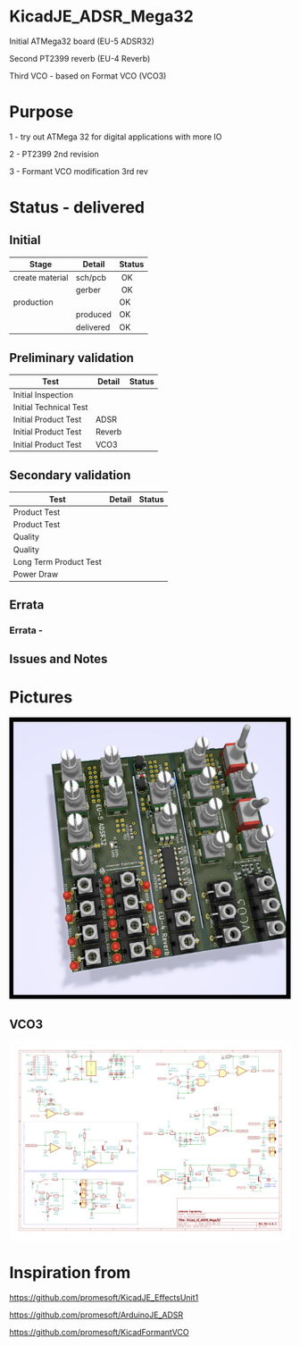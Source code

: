 # KicadJE_ADSR_Mega32
Initial ATMega32 board (EU-5 ADSR32)

Second PT2399 reverb (EU-4 Reverb)

Third VCO - based on Format VCO (VCO3)

# Purpose
1 - try out ATMega 32 for digital applications with more IO

2 - PT2399 2nd revision

3 - Formant VCO modification 3rd rev

# Status - delivered
## Initial 
| Stage  | Detail | Status |
| ------------- | ------------- | ------------- |
| create material  | sch/pcb | OK  |
| | gerber | OK |
| production  |   | OK |
|  | produced | OK |
|  | delivered | OK |

## Preliminary validation
| Test  | Detail | Status |
| ------------- | ------------- | ------------- |
| Initial Inspection | |  |
| Initial Technical Test |  |  |
| Initial Product Test | ADSR |  |
| Initial Product Test | Reverb |  |
| Initial Product Test | VCO3 |  |

## Secondary validation
| Test  | Detail | Status |
| ------------- | ------------- |------------- |
| Product Test |  | |
| Product Test |  |  |
| Quality | | |
| Quality | | |
| Long Term Product Test |  |  |
| Power Draw |  | 

## Errata
### Errata -

## Issues and Notes
### 

# Pictures
![](KicadJE_ADSR_Mega32/KicadJE_ADSR_Mega32_Front1.png)
## VCO3
![](VCO3_sch.png)

# Inspiration from 
https://github.com/promesoft/KicadJE_EffectsUnit1

https://github.com/promesoft/ArduinoJE_ADSR

https://github.com/promesoft/KicadFormantVCO
